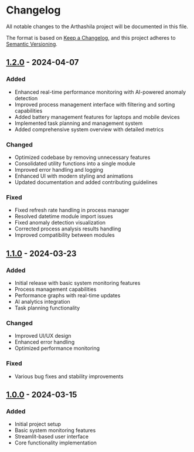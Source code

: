 # Changelog

All notable changes to the Arthashila project will be documented in this file.

The format is based on [Keep a Changelog](https://keepachangelog.com/en/1.0.0/),
and this project adheres to [Semantic Versioning](https://semver.org/spec/v2.0.0.html).

## [1.2.0] - 2024-04-07

### Added
- Enhanced real-time performance monitoring with AI-powered anomaly detection
- Improved process management interface with filtering and sorting capabilities
- Added battery management features for laptops and mobile devices
- Implemented task planning and management system
- Added comprehensive system overview with detailed metrics

### Changed
- Optimized codebase by removing unnecessary features
- Consolidated utility functions into a single module
- Improved error handling and logging
- Enhanced UI with modern styling and animations
- Updated documentation and added contributing guidelines

### Fixed
- Fixed refresh rate handling in process manager
- Resolved datetime module import issues
- Fixed anomaly detection visualization
- Corrected process analysis results handling
- Improved compatibility between modules

## [1.1.0] - 2024-03-23

### Added
- Initial release with basic system monitoring features
- Process management capabilities
- Performance graphs with real-time updates
- AI analytics integration
- Task planning functionality

### Changed
- Improved UI/UX design
- Enhanced error handling
- Optimized performance monitoring

### Fixed
- Various bug fixes and stability improvements

## [1.0.0] - 2024-03-15

### Added
- Initial project setup
- Basic system monitoring features
- Streamlit-based user interface
- Core functionality implementation

[1.2.0]: https://github.com/yourusername/arthashila/compare/v1.1.0...v1.2.0
[1.1.0]: https://github.com/yourusername/arthashila/compare/v1.0.0...v1.1.0
[1.0.0]: https://github.com/yourusername/arthashila/releases/tag/v1.0.0 